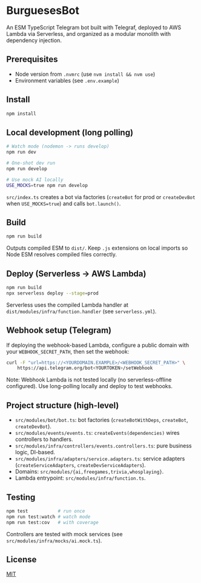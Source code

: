 # BurguesesBot

An ESM TypeScript Telegram bot built with Telegraf, deployed to AWS Lambda via Serverless, and organized as a modular monolith with dependency injection.

## Prerequisites
- Node version from `.nvmrc` (use `nvm install && nvm use`)
- Environment variables (see `.env.example`)

## Install

```bash
npm install
```

## Local development (long polling)

```bash
# Watch mode (nodemon -> runs develop)
npm run dev

# One-shot dev run
npm run develop

# Use mock AI locally
USE_MOCKS=true npm run develop
```

`src/index.ts` creates a bot via factories (`createBot` for prod or `createDevBot` when `USE_MOCKS=true`) and calls `bot.launch()`.

## Build

```bash
npm run build
```

Outputs compiled ESM to `dist/`. Keep `.js` extensions on local imports so Node ESM resolves compiled files correctly.

## Deploy (Serverless → AWS Lambda)

```bash
npm run build
npx serverless deploy --stage=prod
```

Serverless uses the compiled Lambda handler at `dist/modules/infra/function.handler` (see `serverless.yml`).

## Webhook setup (Telegram)

If deploying the webhook-based Lambda, configure a public domain with your `WEBHOOK_SECRET_PATH`, then set the webhook:

```bash
curl -F "url=https://<YOURDOMAIN.EXAMPLE>/<WEBHOOK_SECRET_PATH>" \
	https://api.telegram.org/bot<YOURTOKEN>/setWebhook
```

Note: Webhook Lambda is not tested locally (no serverless-offline configured). Use long-polling locally and deploy to test webhooks.

## Project structure (high-level)
- `src/modules/bot/bot.ts`: bot factories (`createBotWithDeps`, `createBot`, `createDevBot`).
- `src/modules/events/events.ts`: `createEvents(dependencies)` wires controllers to handlers.
- `src/modules/infra/controllers/events.controllers.ts`: pure business logic, DI-based.
- `src/modules/infra/adapters/service.adapters.ts`: service adapters (`createServiceAdapters`, `createDevServiceAdapters`).
- Domains: `src/modules/{ai,freegames,trivia,whosplaying}`.
- Lambda entrypoint: `src/modules/infra/function.ts`.

## Testing

```bash
npm test           # run once
npm run test:watch # watch mode
npm run test:cov   # with coverage
```

Controllers are tested with mock services (see `src/modules/infra/mocks/ai.mock.ts`).

## License

[MIT](LICENSE)

